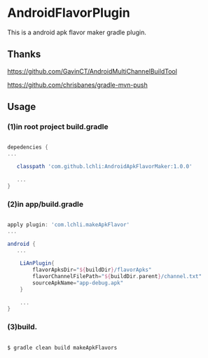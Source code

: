 # AndroidFlavorPlugin

This is a android apk flavor maker gradle plugin.

## Thanks

https://github.com/GavinCT/AndroidMultiChannelBuildTool

https://github.com/chrisbanes/gradle-mvn-push

## Usage
### (1)in root project build.gradle

```groovy

depedencies {
...

   classpath 'com.github.lchli:AndroidApkFlavorMaker:1.0.0'
   
   ...
}

```

### (2)in app/build.gradle

```groovy

apply plugin: 'com.lchli.makeApkFlavor'
...

android {
   ...
   
    LiAnPlugin{
        flavorApksDir="${buildDir}/flavorApks"
        flavorChannelFilePath="${buildDir.parent}/channel.txt"
        sourceApkName="app-debug.apk"
    }
    
    ...
}

```
### (3)build.
```groovy

$ gradle clean build makeApkFlavors

```
